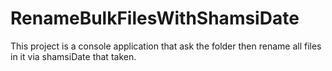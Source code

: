 # RenameBulkFilesWithShamsiDate
This project is a console application that ask the folder then rename all files in it via shamsiDate that taken.
